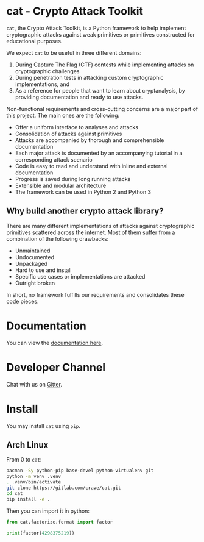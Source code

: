 # cat - Crypto Attack Toolkit

`cat`, the Crypto Attack Toolkit, is a Python framework to help implement cryptographic attacks against weak primitives or primitives constructed for educational purposes.

We expect `cat` to be useful in three different domains:

1. During Capture The Flag (CTF) contests while implementing attacks on cryptographic challenges
2. During penetration tests in attacking custom cryptographic implementations, and
3. As a reference for people that want to learn about cryptanalysis, by providing documentation and ready to use attacks.

Non-functional requirements and cross-cutting concerns are a major part of this project.
The main ones are the following:

* Offer a uniform interface to analyses and attacks
* Consolidation of attacks against primitives
* Attacks are accompanied by thorough and comprehensible documentation
* Each major attack is documented by an accompanying tutorial in a corresponding attack scenario
* Code is easy to read and understand with inline and external documentation
* Progress is saved during long running attacks
* Extensible and modular architecture
* The framework can be used in Python 2 and Python 3

## Why build another crypto attack library?

There are many different implementations of attacks against cryptographic primitives scattered across the internet.
Most of them suffer from a combination of the following drawbacks:

* Unmaintained
* Undocumented
* Unpackaged
* Hard to use and install
* Specific use cases or implementations are attacked
* Outright broken

In short, no framework fulfills our requirements and consolidates these code pieces.

# Documentation

You can view the [documentation here](https://crave.gitlab.io/cat/).

# Developer Channel

Chat with us on [Gitter](https://gitter.im/crypto-attack-toolkit).

# Install

You may install `cat` using `pip`.

## Arch Linux

From 0 to `cat`:

```bash
pacman -Sy python-pip base-devel python-virtualenv git
python -m venv .venv
. .venv/bin/activate
git clone https://gitlab.com/crave/cat.git
cd cat
pip install -e .
```

Then you can import it in python:

```python
from cat.factorize.fermat import factor

print(factor(4298375219))
```
